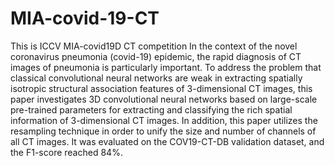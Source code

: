 # MIA-covid-19-CT
This is ICCV MIA-covid19D CT competition
In the context of the novel coronavirus pneumonia (covid-19) epidemic, the
rapid diagnosis of CT images of pneumonia is particularly important. To
address the problem that classical convolutional neural networks are weak in
extracting spatially isotropic structural association features of 3-dimensional
CT images, this paper investigates 3D convolutional neural networks based
on large-scale pre-trained parameters for extracting and classifying the rich
spatial information of 3-dimensional CT images. In addition, this paper
utilizes the resampling technique in order to unify the size and number
of channels of all CT images. It was evaluated on the COV19-CT-DB
validation dataset, and the F1-score reached 84%.
